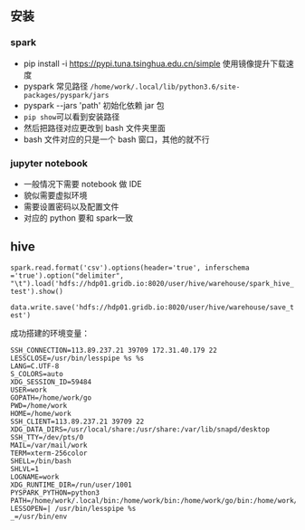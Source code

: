 ## 安装
### spark
- pip install -i https://pypi.tuna.tsinghua.edu.cn/simple 使用镜像提升下载速度
- pyspark 常见路径 ```/home/work/.local/lib/python3.6/site-packages/pyspark/jars```
- pyspark --jars 'path' 初始化依赖 jar 包
- ```pip show```可以看到安装路径
- 然后把路径对应更改到 bash 文件夹里面
- bash 文件对应的只是一个 bash 窗口，其他的就不行

### jupyter notebook
- 一般情况下需要 notebook 做 IDE
- 貌似需要虚拟环境
- 需要设置密码以及配置文件
- 对应的 python 要和 spark一致

## hive 
```spark.read.format('csv').options(header='true', inferschema ='true').option("delimiter", "\t").load('hdfs://hdp01.gridb.io:8020/user/hive/warehouse/spark_hive_test').show()```

```data.write.save('hdfs://hdp01.gridb.io:8020/user/hive/warehouse/save_test')```


成功搭建的环境变量：

```
SSH_CONNECTION=113.89.237.21 39709 172.31.40.179 22
LESSCLOSE=/usr/bin/lesspipe %s %s
LANG=C.UTF-8
S_COLORS=auto
XDG_SESSION_ID=59484
USER=work
GOPATH=/home/work/go
PWD=/home/work
HOME=/home/work
SSH_CLIENT=113.89.237.21 39709 22
XDG_DATA_DIRS=/usr/local/share:/usr/share:/var/lib/snapd/desktop
SSH_TTY=/dev/pts/0
MAIL=/var/mail/work
TERM=xterm-256color
SHELL=/bin/bash
SHLVL=1
LOGNAME=work
XDG_RUNTIME_DIR=/run/user/1001
PYSPARK_PYTHON=python3
PATH=/home/work/.local/bin:/home/work/bin:/home/work/go/bin:/home/work/go/bin:/usr/local/sbin:/usr/local/bin:/usr/sbin:/usr/bin:/sbin:/bin:/usr/games:/usr/local/games:/usr/local/go/bin:/snap/bin:/usr/local/go/bin
LESSOPEN=| /usr/bin/lesspipe %s
_=/usr/bin/env
```
